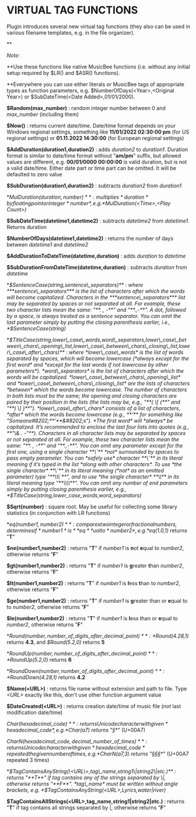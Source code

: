 # VIRTUAL TAG FUNCTIONS

Plugin introduces several new virtual tag functions (they also can be used in various filename templates, e.g. in the file organizer).

**&nbsp;

*Note:*



**Use these functions like native MusicBee functions (i.e. without any initial setup required by $LR() and $ASR() functions).

**Everywhere you can use either literals or MusicBee tags of appropriate types as function parameters, e.g. $NumberOfDays(\<Year\>,\<Original Year\>) or $SubDateTime(\<Date Added\>,01/01/2000).

**$Random(max\_number)** : random integer number between 0 and *max\_number* (including them)

**$Now()** : returns current date/time. Date/time format depends on your Windows regional settings, something like **11/01/2022 02:30:00 pm** (for US regional settings) or **01.11.2022 14:30:00** (for European regional settings)

**$AddDuration(duration1,duration2)** : adds *duration2* to *duration1*. Duration format is similar to date/time format without "**am/pm**" suffix, but allowed values are different, e.g. **00/01/0000 00:00:00** is valid duration, but is not a valid date/time. Either date part or time part can be omitted. It will be defaulted to zero value

**$SubDuration(duration1,duration2)** : subtracts *duration2* from *duration1*

**$MulDuration(duration,number)** : multiplies *duration* by floating point or integer *number*, e.g. *$MulDuration(\<Time\>,\<Play Count\>)*

**$SubDateTime(datetime1,datetime2)** : subtracts *datetime2* from *datetime1*. Returns duration

**$NumberOfDays(datetime1,datetime2)** : returns the number of days between *datetime1* and *datetime2*

**$AddDurationToDateTime(datetime,duration)** : adds *duration* to *datetime*

**$SubDurationFromDateTime(datetime,duration)** : subtracts *duration* from *datetime*

**$SentenceCase(string,sentence\_separators)** : where ***sentence\_separators*** is the list of characters after which the words will become capitalized. Characters in the ***sentence\_separators*** list may be separated by spaces or not separated at all. For example, these two character lists mean the same: "**. , -**" and "**.,-**". A dot, followed by a space, is always treated as a sentence separator. You can omit the last parameter simply by putting the closing parenthesis earlier, i.e., *$SentenceCase(string)*

**$TitleCase(string,lower\_case\_words,word\_separators,lower\_case\_between\_chars\_opening\_list,lower\_case\_between\_chars\_closing\_list,lower\_case\_after\_chars)** : where *lower\_case\_words* is the list of words separated by spaces, which will become lowercase (*always except for the first word* and *except for the last words if not lowercase by other parameters*). *word\_separators* is the list of characters after which the words will be capitalized. *lower\_case\_between\_chars\_opening\_list* and *lower\_case\_between\_chars\_closing\_list* are the lists of characters *between* which the words become lowercase. The number of characters in both lists must be the same; the opening and closing characters are paired by their position in the lists (the lists may be, e.g., "**( \[ {**" and "**) \] }**"). *lower\_case\_after\_chars* consists of a list of characters, *after* which the words become lowercase (e.g., **'** for something like "Someone#8202;**'**&#8202;s"). *The first word* will *always* be capitalized. It’s recommended to enclose the last four lists into quotes (e.g., **"\& . -"**). Characters in all character lists may be separated by spaces or not separated at all. For example, these two character lists mean the same: "**. , -**" and "**.,-**". You can omit any parameter except for the first one, using a single character **\`** *not* surrounded by spaces to pass empty parameter. You can *safely use* character **\`** in its literal meaning if it’s typed in the list *along with other characters*. To use *the single character* **\`** in its literal meaning (*not* as an omitted parameter) type "**\\\`**", and to use *the single character* **\\** in its literal meaning type "**\\\\**". You can omit any number of end parameters simply by putting closing parenthesis earlier, e.g., *$TitleCase(string,lower\_case\_words,word\_separators)*

**$Sqrt(number)** : square root. May be useful for collecting some library statistics (in conjunction with LR functions)

**$eq(number1,number2)** : compares two integer or fractional numbers, determines if *number1* is **eq**ual to *number2*, e.g. *$eq(1.0,1)* returns "**T**"

**$ne(number1,number2)** : returns "**T**" if *number1* is **n**ot **e**qual to *number2*, otherwise returns "**F**"

**$gt(number1,number2)** : returns "**T**" if *number1* is **g**reater **t**han *number2*, otherwise returns "**F**"

**$lt(number1,number2)** : returns "**T**" if *number1* is **l**ess **t**han to *number2*, otherwise returns "**F**"

**$ge(number1,number2)** : returns "**T**" if *number1* is **g**reater than or **e**qual to to *number2*, otherwise returns "**F**"

**$le(number1,number2)** : returns "**T**" if *number1* is **l**ess than or **e**qual to *number2*, otherwise returns "**F**"

**$Round(number,number\_of\_digits\_after\_decimal\_point)** : *$Round(4.28,1)* returns **4.3**, and *$Round(5.2,0)* returns **5**

**$RoundUp(number,number\_of\_digits\_after\_decimal\_point)** : *$RoundUp(5.2,0)* returns **6**

**$RoundDown(number,number\_of\_digits\_after\_decimal\_point)** : *$RoundDown(4.28,1)* returns **4.2**

**$Name(\<URL\>)** : returns file name without extension and path to file. Type *\<URL\>* exactly like this, don't use other function argument value

**$DateCreated(\<URL\>)** : returns creation date/time of music file (*not* last modification date/time)

**$Char(hexadecimal\_code)** : returns Unicode character with given *hexadecimal\_code*, e.g. *$Char(a7)* returns "**§**" (U+00A7)

**$CharN(hexadecimal\_code,decimal\_number\_of\_times)** : returns Unicode character with given *hexadecimal\_code* repeated the given number of times, e.g. *$CharN(a7,3)* returns "**§§§**" (U+00A7 repeated 3 times)

**$TagContainsAnyString(\<URL\>,tag\_name,string1\|string2\|etc.)** : returns "**T**" if tag contains any of the strings separated by \|, otherwise returns "**F**". *tag\_name* must be written without angle brackets, e.g. *$TagContainsAnyString(\<URL\>,Lyrics,water\|river)*

**$TagContainsAllStrings(\<URL\>,tag\_name,string1\|string2\|etc.)** : returns "**T**" if tag contains all strings separated by \|, otherwise returns "**F**"

